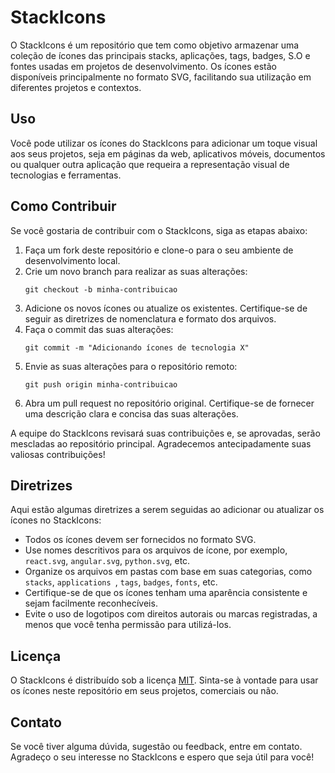 # StackIcons

O StackIcons é um repositório que tem como objetivo armazenar uma coleção de ícones das principais stacks, aplicações, tags, badges, S.O e fontes usadas em projetos de desenvolvimento. Os ícones estão disponíveis principalmente no formato SVG, facilitando sua utilização em diferentes projetos e contextos.

## Uso

Você pode utilizar os ícones do StackIcons para adicionar um toque visual aos seus projetos, seja em páginas da web, aplicativos móveis, documentos ou qualquer outra aplicação que requeira a representação visual de tecnologias e ferramentas.

## Como Contribuir

Se você gostaria de contribuir com o StackIcons, siga as etapas abaixo:

1. Faça um fork deste repositório e clone-o para o seu ambiente de desenvolvimento local.
2. Crie um novo branch para realizar as suas alterações:
   ```
   git checkout -b minha-contribuicao
   ```
3. Adicione os novos ícones ou atualize os existentes. Certifique-se de seguir as diretrizes de nomenclatura e formato dos arquivos.
4. Faça o commit das suas alterações:
   ```
   git commit -m "Adicionando ícones de tecnologia X"
   ```
5. Envie as suas alterações para o repositório remoto:
   ```
   git push origin minha-contribuicao
   ```
6. Abra um pull request no repositório original. Certifique-se de fornecer uma descrição clara e concisa das suas alterações.

A equipe do StackIcons revisará suas contribuições e, se aprovadas, serão mescladas ao repositório principal. Agradecemos antecipadamente suas valiosas contribuições!

## Diretrizes

Aqui estão algumas diretrizes a serem seguidas ao adicionar ou atualizar os ícones no StackIcons:

- Todos os ícones devem ser fornecidos no formato SVG.
- Use nomes descritivos para os arquivos de ícone, por exemplo, `react.svg`, `angular.svg`, `python.svg`, etc.
- Organize os arquivos em pastas com base em suas categorias, como `stacks`, `applications `, `tags`, `badges`, `fonts`, etc.
- Certifique-se de que os ícones tenham uma aparência consistente e sejam facilmente reconhecíveis.
- Evite o uso de logotipos com direitos autorais ou marcas registradas, a menos que você tenha permissão para utilizá-los.

## Licença

O StackIcons é distribuído sob a licença [MIT](LICENSE). Sinta-se à vontade para usar os ícones neste repositório em seus projetos, comerciais ou não.

## Contato

Se você tiver alguma dúvida, sugestão ou feedback, entre em contato. Agradeço o seu interesse no StackIcons e espero que seja útil para você!